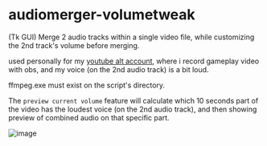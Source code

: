 # audiomerger-volumetweak
(Tk GUI) Merge 2 audio tracks within a single video file, while customizing the 2nd track's volume before merging.

used personally for my [youtube alt account](https://www.youtube.com/@etherealcrossplay), where i record gameplay video with obs, and my voice (on the 2nd audio track) is a bit loud. 

ffmpeg.exe must exist on the script's directory.

The `preview current volume` feature will calculate which 10 seconds part of the video has the loudest voice (on the 2nd audio track), and then showing preview of combined audio on that specific part.

![image](https://github.com/etherealxx/audiomerger-volumetweak/assets/64251396/981cbcbc-af6a-496a-8fa4-497cd7609f90)
